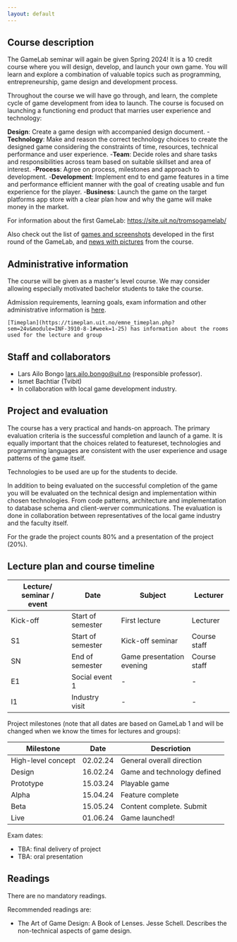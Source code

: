 ```yaml
---
layout: default
---
```


## Course description

The GameLab seminar will again be given Spring 2024! It is a 10 credit course where you will design, develop, and launch your own game. You will learn and explore a combination of valuable topics such as programming, entrepreneurship, game design and development process.

Throughout the course we will have go through, and learn, the complete cycle of game development from idea to launch. The course is focused on launching a functioning end product that marries user experience and technology:

**Design**: Create a game design with accompanied design document.
-**Technology**: Make and reason the correct technology choices to create the designed game considering the constraints of time, resources, technical performance and user experience.
-**Team**: Decide roles and share tasks and responsibilities across team based on suitable skillset and area of interest.
-**Process**: Agree on process, milestones and approach to development.
-**Development**: Implement end to end game features in a time and performance efficient manner with the goal of creating usable and fun experience for the player.
-**Business**: Launch the game on the target platforms app store with a clear plan how and why the game will make money in the market.

For information about the first GameLab: https://site.uit.no/tromsogamelab/

Also check out the list of [games and screenshots](https://site.uit.no/tromsogamelab/student-projects/) developed in the first round of the GameLab, and [news with pictures](https://site.uit.no/tromsogamelab/category/news/) from the course.

## Administrative information

The course will be given as a master's level course. We may consider allowing especially motivated bachelor students to take the course.

Admission requirements, learning goals, exam information and other administrative information is [here](https://uit.no/utdanning/emner/emne/822449/inf-3910-8).

	[Timeplan](https://timeplan.uit.no/emne_timeplan.php?sem=24v&module=INF-3910-8-1#week=1-25) has information about the rooms used for the lecture and group

## Staff and collaborators
* Lars Ailo Bongo <lars.ailo.bongo@uit.no> (responsible professor).
* Ismet Bachtiar (Tvibit)
* In collaboration with local game development industry.

<!---
Add logos of participating companies here
-->

## Project and evaluation

The course has a very practical and hands-on approach. The primary evaluation criteria is the successful completion and launch of a  game. It is equally important that the choices related to featureset, technologies and programming languages are consistent with the user experience and usage patterns of the game itself.

Technologies to be used are up for the students to decide.

In addition to being evaluated on the successful completion of the game you will be evaluated on the technical design and implementation within chosen technologies. From code patterns, architecture and implementation to database schema and client-werver communications. The evaluation is done in collaboration between representatives of the local game industry and the faculty itself.

For the grade the project counts 80% and a presentation of the project (20%). 

## Lecture plan and course timeline

| Lecture/ seminar / event | Date		   | Subject	  | Lecturer |
|------------------|-----------|------------|----------|
| Kick-off | Start of semester | First lecture    | Lecturer |
| S1  | Start of semester | Kick-off seminar | Course staff |
| SN  | End of semester   | Game presentation evening | Course staff | 
| E1  | Social event 1    | -                | - |
| I1  | Industry visit    | -                | - |

Project milestones (note that all dates are based on GameLab 1 and will be changed when we know the times for lectures and  groups):

| Milestone | Date | Descriotion |
|-----------|------|-------------|
| High-level concept | 02.02.24 | General overall direction |
| Design             | 16.02.24 | Game and technology defined |
| Prototype          | 15.03.24 | Playable game |
| Alpha              | 15.04.24 | Feature complete | 
| Beta               | 15.05.24 | Content complete. Submit | 
| Live               | 01.06.24 | Game launched! |

Exam dates:
* TBA: final delivery of project
* TBA: oral presentation

## Readings

There are no mandatory readings. 

Recommended readings are:
* The Art of Game Design: A Book of Lenses. Jesse Schell. Describes the non-technical aspects of game design.

